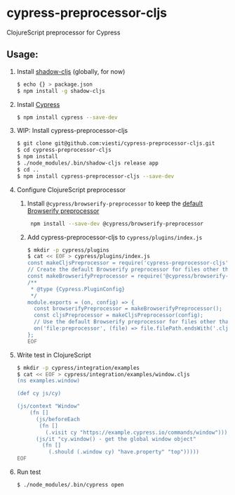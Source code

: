 # cypress-preprocessor-cljs

ClojureScript preprocessor for Cypress

## Usage:

1. Install [shadow-cljs](https://shadow-cljs.github.io/docs/UsersGuide.html#_installation) (globally, for now)

   ```sh
   $ echo {} > package.json
   $ npm install -g shadow-cljs
   ```

2. Install [Cypress](https://docs.cypress.io/guides/getting-started/installing-cypress.html#Installing)

   ```sh
   $ npm install cypress --save-dev
   ```

3. WIP: Install cypress-preprocessor-cljs

   ```sh
   $ git clone git@github.com:viesti/cypress-preprocessor-cljs.git
   $ cd cypress-preprocessor-cljs
   $ npm install
   $ ./node_modules/.bin/shadow-cljs release app
   $ cd ..
   $ npm install cypress-preprocessor-cljs --save-dev
   ```

4. Configure ClojureScript preprocessor

   1. Install  `@cypress/browserify-preprocessor` to keep the [default Browserify preprocessor](https://docs.cypress.io/api/plugins/preprocessors-api.html#Defaults)

      ```sh
       npm install --save-dev @cypress/browserify-preprocessor
      ```

   2. Add cypress-preprocessor-cljs to `cypress/plugins/index.js`

      ```sh
      $ mkdir -p cypress/plugins
      $ cat << EOF > cypress/plugins/index.js
      const makeCljsPreprocessor = require('cypress-preprocessor-cljs');
      // Create the default Browserify preprocessor for files other than *.cljs
      const makeBrowserifyPreprocessor = require('@cypress/browserify-preprocessor');
      /**
       * @type {Cypress.PluginConfig}
       */
      module.exports = (on, config) => {
        const browserifyPreprocessor = makeBrowserifyPreprocessor();
        const cljsPreprocessor = makeCljsPreprocessor(config);
        // Use the default Browserify preprocessor for files other than *.cljs
        on('file:preprocessor', (file) => file.filePath.endsWith('.cljs') ? cljsPreprocessor(file) : browserifyPreprocessor(file));
      };
      EOF
      ```
5. Write test in ClojureScript

   ```sh
   $ mkdir -p cypress/integration/examples
   $ cat << EOF > cypress/integration/examples/window.cljs
   (ns examples.window)

   (def cy js/cy)

   (js/context "Window"
       (fn []
         (js/beforeEach
          (fn []
            (.visit cy "https://example.cypress.io/commands/window")))
         (js/it "cy.window() - get the global window object"
           (fn []
             (.should (.window cy) "have.property" "top")))))
   EOF
   ```

6. Run test

   ```sh
   $ ./node_modules/.bin/cypress open
   ```
